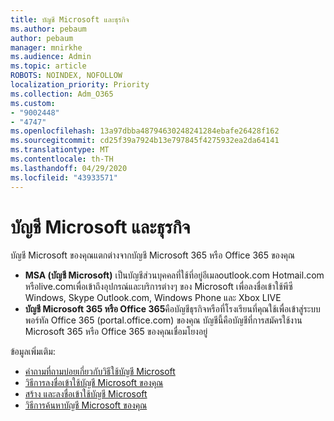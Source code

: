 ```yaml
---
title: บัญชี Microsoft และธุรกิจ
ms.author: pebaum
author: pebaum
manager: mnirkhe
ms.audience: Admin
ms.topic: article
ROBOTS: NOINDEX, NOFOLLOW
localization_priority: Priority
ms.collection: Adm_O365
ms.custom:
- "9002448"
- "4747"
ms.openlocfilehash: 13a97dbba48794630248241284ebafe26428f162
ms.sourcegitcommit: cd25f39a7924b13e797845f4275932ea2da64141
ms.translationtype: MT
ms.contentlocale: th-TH
ms.lasthandoff: 04/29/2020
ms.locfileid: "43933571"
---
```

# <a name="microsoft-and-business-accounts"></a>บัญชี Microsoft และธุรกิจ

บัญชี Microsoft ของคุณแตกต่างจากบัญชี Microsoft 365 หรือ Office 365 ของคุณ

- **MSA (บัญชี Microsoft)** เป็นบัญชีส่วนบุคคลที่ใช้ที่อยู่อีเมลoutlook.com Hotmail.com หรือlive.comเพื่อเข้าถึงอุปกรณ์และบริการต่างๆ ของ Microsoft เพื่อลงชื่อเข้าใช้พีซี Windows, Skype Outlook.com, Windows Phone และ Xbox LIVE
- **บัญชี Microsoft 365 หรือ Office 365**คือบัญชีธุรกิจหรือที่โรงเรียนที่คุณใช้เพื่อเข้าสู่ระบบพอร์ทัล Office 365 (portal.office.com) ของคุณ บัญชีนี้คือบัญชีที่การสมัครใช้งาน Microsoft 365 หรือ Office 365 ของคุณเชื่อมโยงอยู่

ข้อมูลเพิ่มเติม:

- [คําถามที่ถามบ่อยเกี่ยวกับวิธีใช้บัญชี Microsoft](https://support.microsoft.com/hub/4294457/microsoft-account-help) 
- [วิธีการลงชื่อเข้าใช้บัญชี Microsoft ของคุณ](https://support.microsoft.com/help/4028195/microsoft-account-how-to-sign-in)
- [สร้าง และลงชื่อเข้าใช้บัญชี Microsoft](https://account.microsoft.com/account)
- [วิธีการค้นหาบัญชี Microsoft ของคุณ](https://support.microsoft.com/help/13811/microsoft-account-how-to-find)
